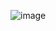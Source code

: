 ![image](https://user-images.githubusercontent.com/113407046/212244361-8e0b1cd2-a35a-45a5-83a5-dcb4324ac765.png)
